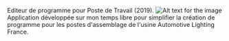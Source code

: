 Editeur de programme pour Poste de Travail (2019).
![Alt text for the image]((https://github.com/Seb-Prod/progUniverselJava/blob/main/CaptureEcran.png))
Application développée sur mon temps libre pour simplifier la création de programme pour les postes d'assemblage de l'usine Automotive Lighting France.
